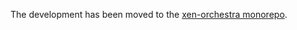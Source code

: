 The development has been moved to the [xen-orchestra monorepo](https://github.com/vatesfr/xen-orchestra).
